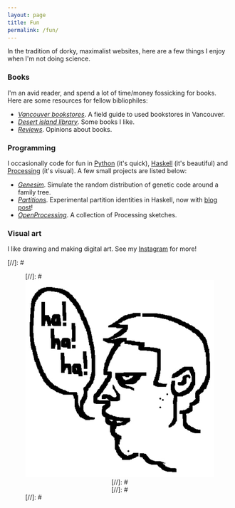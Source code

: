 ```yaml
---
layout: page
title: Fun
permalink: /fun/
---
```


In the tradition of dorky, maximalist websites, here are a few things I enjoy when I'm not doing science.

### Books

I'm an avid reader, and spend a lot of time/money fossicking for
books. Here are some resources for fellow bibliophiles:
- [*Vancouver bookstores*](reviews/bookstores.md). A field guide to used bookstores in
Vancouver. 
- [*Desert island library*](reviews/booklist.md). Some books I like.
- [*Reviews*](reviews/reviews.md). Opinions about books.

### Programming

I occasionally code for fun in [Python](https://www.python.org/)
(it's quick), [Haskell](https://www.haskell.org/) (it's beautiful) and
[Processing](https://processing.org/) (it's visual). A few small
projects are listed below:

- [*Genesim*](https://github.com/hapax/genesim). Simulate the random
distribution of genetic code around a family tree.
- [*Partitions*](https://github.com/hapax/haskell-partitions). Experimental
  partition identities in Haskell, now with [blog post](mathematics/programming/haskell-partition/)!
- [*OpenProcessing*](https://www.openprocessing.org/user/89003). A
collection of Processing sketches.

### Visual art

I like drawing and making digital art.
See my [Instagram](https://www.instagram.com/holotwin/) for more!

[//]: # <figure>
[//]: #    <div style="text-align:center"><img src ="/images/zombie.jpg" width="432" />
[//]: #    <figcaption><i></i></figcaption>
[//]: #	</div>
[//]: #</figure>
